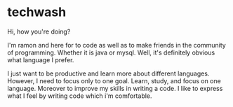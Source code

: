 # techwash

Hi, how you're doing?

I'm ramon and here for to code as well as to make friends in the community of programming.
Whether it is java or mysql. Well, it's definitely obvious what language I prefer.

I just want to be productive and learn more about different languages.
However, I need to focus only to one goal. Learn, study, and focus on one language.
Moreover to improve my skills in writing a code.
I like to express what I feel by writing code which i'm comfortable.
